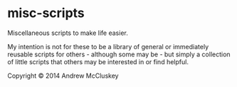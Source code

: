 misc-scripts
============

Miscellaneous scripts to make life easier.

My intention is not for these to be a library of general or immediately reusable
scripts for others - although some may be - but simply a collection of little
scripts that others may be interested in or find helpful.

Copyright &copy; 2014 Andrew McCluskey
